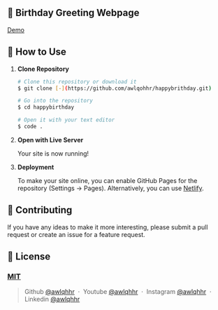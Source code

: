 ## 🎉 Birthday Greeting Webpage

[Demo](-)

## 🚀 How to Use

1.  **Clone Repository**

    ```bash
    # Clone this repository or download it
    $ git clone [-](https://github.com/awlqohhr/happybrithday.git)

    # Go into the repository
    $ cd happybirthday

    # Open it with your text editor
    $ code .
    ```

2.  **Open with Live Server**

    Your site is now running!

3.  **Deployment**

    To make your site online, you can enable GitHub Pages for the repository (Settings -> Pages). Alternatively, you can use [Netlify](https://www.netlify.com/).

## 📝 Contributing

If you have any ideas to make it more interesting, please submit a pull request or create an issue for a feature request.

## 🤝 License

### [MIT](LICENSE)

> Github [@awlqhhr](https://github.com/fajarghifar) &nbsp;&middot;&nbsp;
> Youtube [@awlqhhr](https://www.youtube.com/@awlqhhr/) &nbsp;&middot;&nbsp;
> Instagram [@awlqhhr](https://instagram.com/fajarghifar) &nbsp;&middot;&nbsp;
> Linkedin [@awlqhhr](https://www.linkedin.com/in/fajarghifar/)

